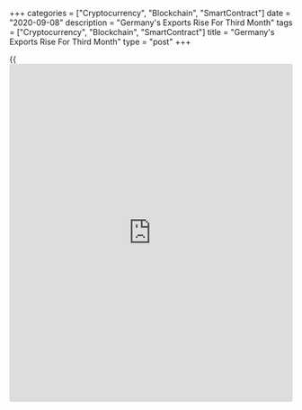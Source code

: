 +++
categories = ["Cryptocurrency", "Blockchain", "SmartContract"]
date = "2020-09-08"
description = "Germany's Exports Rise For Third Month"
tags = ["Cryptocurrency", "Blockchain", "SmartContract"]
title = "Germany's Exports Rise For Third Month"
type = "post"
+++

{{<iframe id="large-banner" src="https://www.bounty.group/#slide=11.0" width="100%" height="600" scrolling="no" style="border: 0px solid rgb(216, 221, 230); border-radius: 3px;">}}

Germany's exports expanded for the third straight month in July but the
rate of growth moderated more-than-expected, data from Destatis revealed
Tuesday.

Exports climbed 4.7 percent on month in July, slower than the 14.9
percent increase in June. This was also weaker than the expected 5
percent increase.

Similarly, the increase in imports eased to 1.1 percent from 7 percent a
month ago. Economists had forecast a 3.3 percent rise.

As a result, the trade surplus rose to a seasonally adjusted EUR 18
billion from EUR 14.5 billion a month ago. The surplus was expected to
climb to EUR 16 billion.

On a yearly basis, exports were down 11 percent versus June's 9.4
percent decrease. Likewise, imports slid 11.3 percent after falling 10
percent.

On an unadjusted basis, the trade surplus advanced to EUR 19.2 billion
in July from EUR 21.3 billion in the previous year.

"While today's numbers are good [news](https://www.letsplayfx.com/blog/forex-news-website/) for our call of surging GDP growth
in the second quarter and suggest that the export sector is flourishing
again, we should not get carried away by these numbers," Carsten
Brzeski, an ING economist, said.

They are still part of the mechanical rebound. In fact, the German
export sector is still suffering from structural challenges including
trade tensions, Brexit and global supply chain disruptions as well as
difficulties among its main trading partners to cope with the virus, the
economist noted.  
Exports to China decreased by just 0.1 percent annually, while shipments
to the United States, which have been hit particularly hard by the
[coronavirus][1] pandemic, dropped by 17 percent. Exports to the United
Kingdom showed a decrease of 12.6 percent.  
Imports from China grew 7.4 percent, while that from the US declined
14.8 percent. Imports from the UK decreased 24.8 percent.  
The current account surplus totaled EUR 20 billion compared to EUR 19.4
billion in the same period last year.  
Compared with February, the month before restrictions were imposed due
to the corona pandemic, exports decreased 12.1 percent, and imports by
11.5 percent.  
Another report from Destatis showed that labor cost grew 1.9 percent
sequentially taking the annual growth to 5.1 percent in the second
quarter.  
The labor cost index increased by a total of 4.3 percent on the fourth
quarter of 2019, that was the quarter before restrictions were imposed
due to the coronavirus pandemic in Germany.

For comments and feedback [contact](https://www.playgroundfx.com/contact/): editorial@rtt[news](https://www.letsplayfx.com/blog/forex-news-website/).com

[Business News][2]

   1. www.rtt[news](https://www.letsplayfx.com/blog/forex-news-website/).com/list/coronavirus.aspx
   2. www.rtt[news](https://www.letsplayfx.com/blog/forex-news-website/).com/Content/Business.aspx